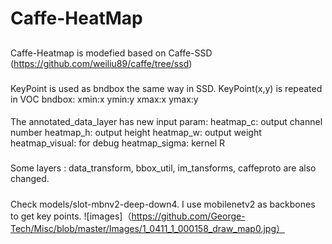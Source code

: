 # Caffe-HeatMap 

##
Caffe-Heatmap is modefied based on Caffe-SSD (https://github.com/weiliu89/caffe/tree/ssd)

### 
KeyPoint is used as bndbox the same way in SSD.
KeyPoint(x,y) is repeated in VOC bndbox:
xmin:x
ymin:y
xmax:x
ymax:y

####
The annotated_data_layer has new input param:
heatmap_c: output channel number
heatmap_h: output height
heatmap_w: output weight
heatmap_visual: for debug
heatmap_sigma: kernel R

#####
Some layers : data_transform, bbox_util, im_tansforms, caffeproto are also changed.

#####
Check models/slot-mbnv2-deep-down4.
I use mobilenetv2 as backbones to get key points.
![images]（https://github.com/George-Tech/Misc/blob/master/Images/1_0411_1_000158_draw_map0.jpg）

